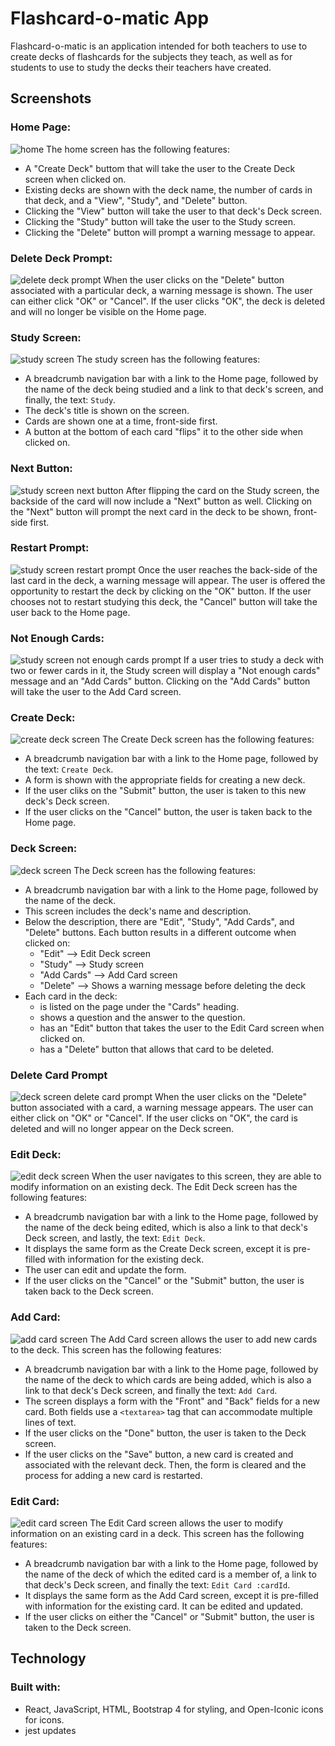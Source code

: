 # Flashcard-o-matic App
Flashcard-o-matic is an application intended for both teachers to use to create decks of flashcards for the subjects they 
teach, as well as for students to use to study the decks their teachers have created. 

## Screenshots
### Home Page:
![home](/screenshots/home.jpg)
The home screen has the following features:
- A "Create Deck" buttom that will take the user to the Create Deck screen when clicked on.
- Existing decks are shown with the deck name, the number of cards in that deck, and a "View", "Study", and "Delete" button.
- Clicking the "View" button will take the user to that deck's Deck screen.
- Clicking the "Study" button will take the user to the Study screen.
- Clicking the "Delete" button will prompt a warning message to appear.

### Delete Deck Prompt:
![delete deck prompt](/screenshots/delete-deck-prompt.jpg)
When the user clicks on the "Delete" button associated with a particular deck, a warning message is shown. The user can either click
"OK" or "Cancel". If the user clicks "OK", the deck is deleted and will no longer be visible on the Home page.

### Study Screen:
![study screen](/screenshots/study-screen.jpg)
The study screen has the following features:
- A breadcrumb navigation bar with a link to the Home page, followed by the name of the deck being studied and a link to that deck's
screen, and finally, the text: `Study`. 
- The deck's title is shown on the screen.
- Cards are shown one at a time, front-side first.
- A button at the bottom of each card "flips" it to the other side when clicked on.

### Next Button:
![study screen next button](/screenshots/study-next-button.jpg)
After flipping the card on the Study screen, the backside of the card will now include a "Next" button as well. Clicking on the "Next"
button will prompt the next card in the deck to be shown, front-side first.

### Restart Prompt:
![study screen restart prompt](/screenshots/study-restart-prompt.jpg)
Once the user reaches the back-side of the last card in the deck, a warning message will appear. The user is offered the opportunity
to restart the deck by clicking on the "OK" button. If the user chooses not to restart studying this deck, the "Cancel" button will take the
user back to the Home page.

### Not Enough Cards:
![study screen not enough cards prompt](/screenshots/study-not-enough-cards.jpg)
If a user tries to study a deck with two or fewer cards in it, the Study screen will display a "Not enough cards" message and an "Add
Cards" button. Clicking on the "Add Cards" button will take the user to the Add Card screen.

### Create Deck:
![create deck screen](/screenshots/create-deck-screen.jpg)
The Create Deck screen has the following features:
- A breadcrumb navigation bar with a link to the Home page, followed by the text: `Create Deck`.
- A form is shown with the appropriate fields for creating a new deck.
- If the user cliks on the "Submit" button, the user is taken to this new deck's Deck screen.
- If the user clicks on the "Cancel" button, the user is taken back to the Home page.

### Deck Screen:
![deck screen](/screenshots/deck-screen.jpg)
The Deck screen has the following features:
- A breadcrumb navigation bar with a link to the Home page, followed by the name of the deck.
- This screen includes the deck's name and description.
- Below the description, there are "Edit", "Study", "Add Cards", and "Delete" buttons. Each button results in a different outcome when clicked on:
  * "Edit" --> Edit Deck screen
  * "Study" --> Study screen
  * "Add Cards" --> Add Card screen
  * "Delete" --> Shows a warning message before deleting the deck
- Each card in the deck:
  * is listed on the page under the "Cards" heading.
  * shows a question and the answer to the question.
  * has an "Edit" button that takes the user to the Edit Card screen when clicked on.
  * has a "Delete" button that allows that card to be deleted.

### Delete Card Prompt
![deck screen delete card prompt](/screenshots/delete-card-prompt.jpg)
When the user clicks on the "Delete" button associated with a card, a warning message appears. The user can either click on "OK" or "Cancel".
If the user clicks on "OK", the card is deleted and will no longer appear on the Deck screen.

### Edit Deck:
![edit deck screen](/screenshots/edit-deck-screen.jpg)
When the user navigates to this screen, they are able to modify information on an existing deck. The Edit Deck screen has the following features:
- A breadcrumb navigation bar with a link to the Home page, followed by the name of the deck being edited, which is also a link to that deck's Deck
screen, and lastly, the text: `Edit Deck`.
- It displays the same form as the Create Deck screen, except it is pre-filled with information for the existing deck.
- The user can edit and update the form.
- If the user clicks on the "Cancel" or the "Submit" button, the user is taken back to the Deck screen.

### Add Card:
![add card screen](/screenshots/add-card-screen.jpg)
The Add Card screen allows the user to add new cards to the deck. This screen has the following features:
- A breadcrumb navigation bar with a link to the Home page, followed by the name of the deck to which cards are being added, which is also a link
to that deck's Deck screen, and finally the text: `Add Card`.
- The screen displays a form with the "Front" and "Back" fields for a new card. Both fields use a `<textarea>` tag that can accommodate multiple
lines of text.
- If the user clicks on the "Done" button, the user is taken to the Deck screen.
- If the user clicks on the "Save" button, a new card is created and associated with the relevant deck. Then, the form is cleared and the process
for adding a new card is restarted.

### Edit Card:
![edit card screen](/screenshots/edit-card-screen.jpg)
The Edit Card screen allows the user to modify information on an existing card in a deck. This screen has the following features:
- A breadcrumb navigation bar with a link to the Home page, followed by the name of the deck of which the edited card is a member of, a link to
that deck's Deck screen, and finally the text: `Edit Card :cardId`. 
- It displays the same form as the Add Card screen, except it is pre-filled with information for the existing card. It can be edited and updated.
- If the user clicks on either the "Cancel" or "Submit" button, the user is taken to the Deck screen.
 
## Technology
### Built with:
- React, JavaScript, HTML, Bootstrap 4 for styling, and Open-Iconic icons for icons.
- jest updates
